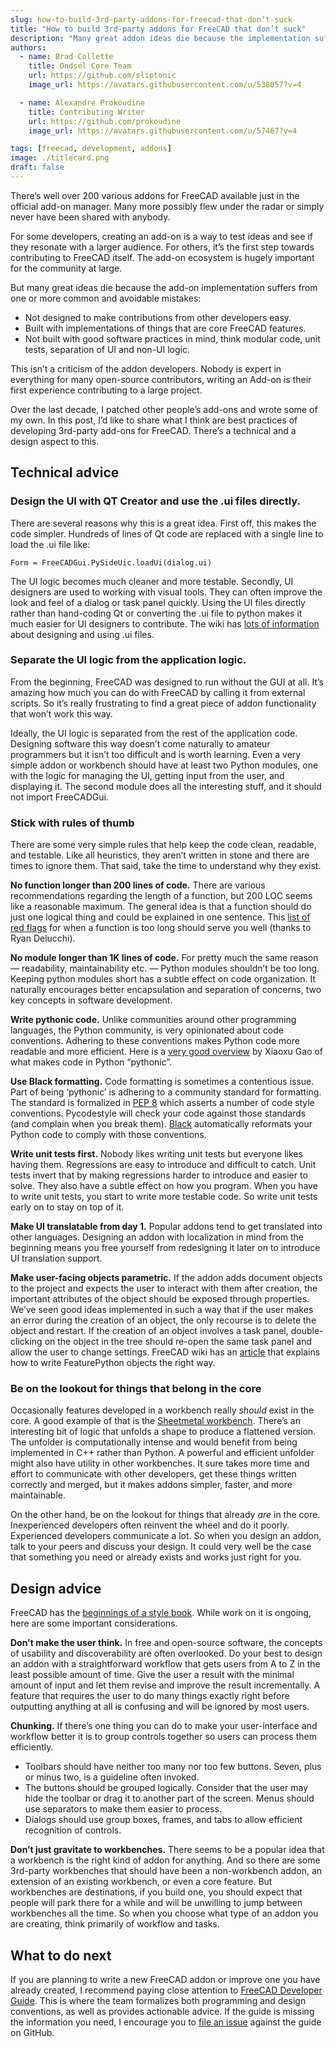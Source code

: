 ```yaml
---
slug: how-to-build-3rd-party-addons-for-freecad-that-don’t-suck
title: "How to build 3rd-party addons for FreeCAD that don’t suck"
description: "Many great addon ideas die because the implementation suffers from common and avoidable mistakes. Let's discuss how to avoid some of them."
authors:
  - name: Brad Collette
    title: Ondsel Core Team
    url: https://github.com/sliptonic
    image_url: https://avatars.githubusercontent.com/u/538057?v=4

  - name: Alexandre Prokoudine
    title: Contributing Writer
    url: https://github.com/prokoudine
    image_url: https://avatars.githubusercontent.com/u/57467?v=4

tags: [freecad, development, addons]
image: ./titlecard.png
draft: false
---
```


There’s well over 200 various addons for FreeCAD available just in the official add-on manager. Many more possibly flew under the radar or simply never have been shared with anybody.

For some developers, creating an add-on is a way to test ideas and see if they resonate with a larger audience. For others, it’s the first step towards contributing to FreeCAD itself. The add-on ecosystem is hugely important for the community at large.

<!-- truncate -->

But many great ideas die because the add-on implementation suffers from one or more common and avoidable mistakes:

- Not designed to make contributions from other developers easy.
- Built with implementations of things that are core FreeCAD features.
- Not built with good software practices in mind, think modular code, unit tests, separation of UI and non-UI logic.

This isn’t a criticism of the addon developers. Nobody is expert in everything for many open-source contributors, writing an Add-on is their first experience contributing to a large project.

Over the last decade, I patched other people’s add-ons and wrote some of my own. In this post, I’d like to share what I think are best practices of developing 3rd-party add-ons for FreeCAD. There’s a technical and a design aspect to this.

## Technical advice

### Design the UI with QT Creator and use the .ui files directly.

There are several reasons why this is a great idea. First off, this makes the code simpler. Hundreds of lines of Qt code are replaced with a single line to load the .ui file like:

```Form = FreeCADGui.PySideUic.loadUi(dialog.ui)```

The UI logic becomes much cleaner and more testable. Secondly, UI designers are used to working with visual tools. They can often improve the look and feel of a dialog or task panel quickly. Using the UI files directly rather than hand-coding Qt or converting the .ui file to python makes it much easier for UI designers to contribute. The wiki has [lots of information](https://wiki.freecad.org/Manual:Creating_interface_tools) about designing and using .ui files.

### Separate the UI logic from the application logic.

From the beginning, FreeCAD was designed to run without the GUI at all. It’s amazing how much you can do with FreeCAD by calling it from external scripts. So it’s really frustrating to find a great piece of addon functionality that won’t work this way.

Ideally, the UI logic is separated from the rest of the application code. Designing software this way doesn’t come naturally to amateur programmers but it isn’t too difficult and is worth learning. Even a very simple addon or workbench should have at least two Python modules, one with the logic for managing the UI, getting input from the user, and displaying it. The second module does all the interesting stuff, and it should not import FreeCADGui.

### Stick with rules of thumb

There are some very simple rules that help keep the code clean, readable, and testable. Like all heuristics, they aren’t written in stone and there are times to ignore them. That said, take the time to understand why they exist.

**No function longer than 200 lines of code.** There are various recommendations regarding the length of a function, but 200 LOC seems like a reasonable maximum. The general idea is that a function should do just one logical thing and could be explained in one sentence. This [list of red flags](https://stackoverflow.com/posts/475762/revisions) for when a function is too long should serve you well (thanks to Ryan Delucchi).

**No module longer than 1K lines of code.** For pretty much the same reason — readability, maintainability etc. — Python modules shouldn’t be too long. Keeping python modules short has a subtle effect on code organization. It naturally encourages better encapsulation and separation of concerns, two key concepts in software development.

**Write pythonic code.** Unlike communities around other programming languages, the Python community, is very opinionated about code conventions. Adhering to these conventions makes Python code more readable and more efficient. Here is a [very good overview](https://towardsdatascience.com/how-to-write-pythonic-code-208ec1513c49) by Xiaoxu Gao of what makes code in Python “pythonic”.

**Use Black formatting.** Code formatting is sometimes a contentious issue. Part of being ‘pythonic’ is adhering to a community standard for formatting. The standard is formalized in [PEP 8](https://peps.python.org/pep-0008/) which asserts a number of code style conventions.  Pycodestyle will check your code against those standards (and complain when you break them). [Black](https://github.com/psf/black) automatically reformats your Python code to comply with those conventions.

**Write unit tests first.** Nobody likes writing unit tests but everyone likes having them. Regressions are easy to introduce and difficult to catch. Unit tests invert that by making regressions harder to introduce and easier to solve. They also have a subtle effect on how you program. When you have to write unit tests, you start to write more testable code. So write unit tests early on to stay on top of it.

**Make UI translatable from day 1.** Popular addons tend to get translated into other languages. Designing an addon with localization in mind from the beginning means you free yourself from redesigning it later on to introduce UI translation support.

**Make user-facing objects parametric.** If the addon adds document objects to the project and expects the user to interact with them after creation, the important attributes of the object should be exposed through properties. We’ve seen good ideas implemented in such a way that if the user makes an error during the creation of an object, the only recourse is to delete the object and restart. If the creation of an object involves a task panel, double-clicking on the object in the tree should re-open the same task panel and allow the user to change settings.  FreeCAD wiki has an [article](https://wiki.freecad.org/Create_a_FeaturePython_object_part_I) that explains how to write FeaturePython objects the right way.

### Be on the lookout for things that belong in the core

Occasionally features developed in a workbench really _should_ exist in the core. A good example of that is the [Sheetmetal workbench](https://github.com/shaise/FreeCAD_SheetMetal). There’s an interesting bit of logic that unfolds a shape to produce a flattened version. The unfolder is computationally intense and would benefit from being implemented in C++ rather than Python. A powerful and efficient unfolder might also have utility in other workbenches. It sure takes more time and effort to communicate with other developers, get these things written correctly and merged, but it makes addons simpler, faster, and more maintainable.

On the other hand, be on the lookout for things that already _are_ in the core. Inexperienced developers often reinvent the wheel and do it poorly. Experienced developers communicate a lot. So when you design an addon, talk to your peers and discuss your design. It could very well be the case that something you need or already exists and works just right for you.

## Design advice

FreeCAD has the [beginnings of a style book](https://freecad.github.io/DevelopersHandbook/stylebook/). While work on it is ongoing, here are some important considerations.

**Don't make the user think.** In free and open-source software, the concepts of usability and discoverability are often overlooked. Do your best to design an addon with a straightforward workflow that gets users from A to Z in the least possible amount of time. Give the user a result with the minimal amount of input and let them revise and improve the result incrementally. A feature that requires the user to do many things exactly right before outputting anything at all is confusing and will be ignored by most users.

**Chunking.** If there’s one thing you can do to make your user-interface and workflow better it is to group controls together so users can process them efficiently.

- Toolbars should have neither too many nor too few buttons. Seven, plus or minus two, is a guideline often invoked.
- The buttons should be grouped logically. Consider that the user may hide the toolbar or drag it to another part of the screen. Menus should use separators to make them easier to process.
- Dialogs should use group boxes, frames, and tabs to allow efficient recognition of controls.

**Don’t just gravitate to workbenches.** There seems to be a popular idea that a workbench is the right kind of addon for anything. And so there are some 3rd-party workbenches that should have been a non-workbench addon, an extension of an existing workbench, or even a core feature. But workbenches are destinations, if you build one, you should expect that people will park there for a while and will be unwilling to jump between workbenches all the time. So when you choose what type of an addon you are creating, think primarily of workflow and tasks.

## What to do next

If you are planning to write a new FreeCAD addon or improve one you have already created, I recommend paying close attention to [FreeCAD Developer Guide](https://freecad.github.io/DevelopersHandbook/). This is where the team formalizes both programming and design conventions, as well as provides actionable advice. If the guide is missing the information you need, I encourage you to [file an issue](https://github.com/FreeCAD/DevelopersHandbook/issues) against the guide on GitHub.
